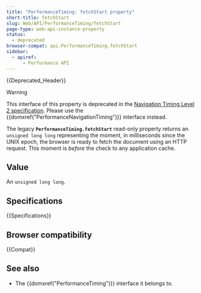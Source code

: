 ```yaml
---
title: "PerformanceTiming: fetchStart property"
short-title: fetchStart
slug: Web/API/PerformanceTiming/fetchStart
page-type: web-api-instance-property
status:
  - deprecated
browser-compat: api.PerformanceTiming.fetchStart
sidebar:
  - apiref:
      - Performance API
---
```


{{Deprecated_Header}}

> [!WARNING]
> This interface of this property is deprecated in the [Navigation Timing Level 2 specification](https://w3c.github.io/navigation-timing/#obsolete). Please use the {{domxref("PerformanceNavigationTiming")}}
> interface instead.

The legacy
**`PerformanceTiming.fetchStart`**
read-only property returns an `unsigned long long` representing the moment,
in milliseconds since the UNIX epoch, the browser is ready to fetch the document using
an HTTP request. This moment is _before_ the check to any application cache.

## Value

An `unsigned long long`.

## Specifications

{{Specifications}}

## Browser compatibility

{{Compat}}

## See also

- The {{domxref("PerformanceTiming")}} interface it belongs to.
